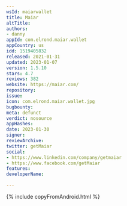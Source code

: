 ```yaml
---
wsId: maiarwallet
title: Maiar
altTitle: 
authors:
- danny
appId: com.elrond.maiar.wallet
appCountry: us
idd: 1519405832
released: 2021-01-31
updated: 2023-01-07
version: 1.5.10
stars: 4.7
reviews: 382
website: https://maiar.com/
repository: 
issue: 
icon: com.elrond.maiar.wallet.jpg
bugbounty: 
meta: defunct
verdict: nosource
appHashes: 
date: 2023-01-30
signer: 
reviewArchive: 
twitter: getMaiar
social:
- https://www.linkedin.com/company/getmaiar
- https://www.facebook.com/getMaiar
features: 
developerName: 

---
```


{% include copyFromAndroid.html %}
